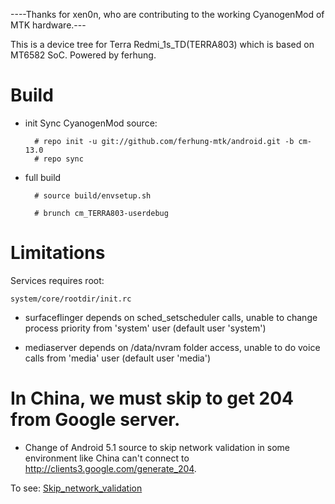 ----Thanks for xen0n, who are contributing to the working CyanogenMod of MTK hardware.---

This is a device tree for Terra Redmi_1s_TD(TERRA803) which is based on MT6582 SoC. Powered by ferhung.
# Build

* init
  Sync CyanogenMod source:

        # repo init -u git://github.com/ferhung-mtk/android.git -b cm-13.0        
        # repo sync

* full build
        
        # source build/envsetup.sh

        # brunch cm_TERRA803-userdebug

# Limitations

Services requires root:

`system/core/rootdir/init.rc`

  * surfaceflinger depends on sched_setscheduler calls, unable to change process priority from 'system' user (default user 'system')

  * mediaserver depends on /data/nvram folder access, unable to do voice calls from 'media' user (default user 'media')

# In China, we must skip to get 204 from Google server.
  * Change of Android 5.1 source to skip network validation in some environment like China can't connect to http://clients3.google.com/generate_204. 

  To see: 
    [Skip_network_validation](http://github.com/ferhung/Skip_network_validation)
